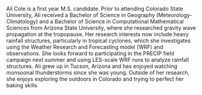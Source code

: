 Ali Cole is a first year M.S. candidate. Prior to attending Colorado State University, Ali received a Bachelor of Science in Geography (Meteorology-Climatology) and a Bachelor of Science in Computational Mathematical Sciences from Arizona State University, where she researched gravity wave propagation at the tropopause. Her research interests now include heavy rainfall structures, particularly in tropical cyclones, which she investigates using the Weather Research and Forecasting model (WRF) and observations. She looks forward to participating in the PRECIP field campaign next summer and using LES-scale WRF runs to analyze rainfall structures. Ali grew up in Tucson, Arizona and has enjoyed watching monsoonal thunderstorms since she was young. Outside of her research, she enjoys exploring the outdoors in Colorado and trying to perfect her baking skills. 
